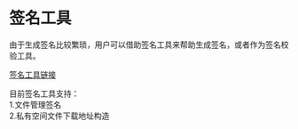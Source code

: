 # 签名工具

由于生成签名比较繁琐，用户可以借助签名工具来帮助生成签名，或者作为签名校验工具。

[签名工具链接](http://testsign2.cn-sh2.ufileos.com/signGenerator.html)

目前签名工具支持：  
1.文件管理签名  
2.私有空间文件下载地址构造
